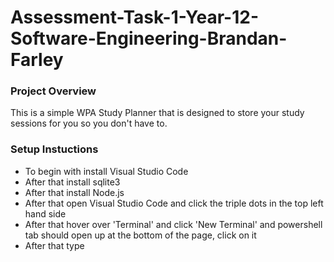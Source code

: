 # Assessment-Task-1-Year-12-Software-Engineering-Brandan-Farley

### Project Overview
This is a simple WPA Study Planner that is designed to store your study sessions for you so you don't have to.

### Setup Instuctions
* To begin with install Visual Studio Code
* After that install sqlite3
* After that install Node.js
* After that open Visual Studio Code and click the triple dots in the top left hand side
* After that hover over 'Terminal' and click 'New Terminal' and powershell tab should open up at the bottom of the page, click on it
* After that type